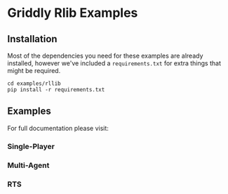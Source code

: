 # Griddly Rlib Examples


## Installation

Most of the dependencies you need for these examples are already installed, however we've included a `requirements.txt` for extra things that might be required.

```
cd examples/rllib
pip install -r requirements.txt
```

## Examples

For full documentation please visit: 

### Single-Player


### Multi-Agent


### RTS